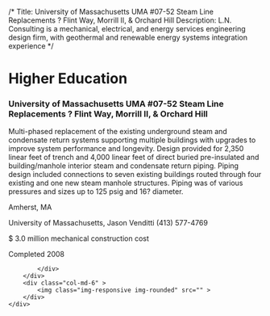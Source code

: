/*
Title: University of Massachusetts UMA #07-52 Steam Line Replacements ? Flint Way, Morrill II, & Orchard Hill
Description: L.N. Consulting is a mechanical, electrical, and energy services engineering design firm, with geothermal and renewable energy systems integration experience
*/

# Higher Education

<div>
	<div class="row">
		<div class="col-md-6" >
			<div class="well" >
				<h3>University of Massachusetts UMA #07-52 Steam Line Replacements ? Flint Way, Morrill II, & Orchard Hill</h3>
				<p>
   
   Multi-phased replacement of the existing underground steam and condensate return systems supporting multiple buildings with upgrades to improve system performance and longevity.  Design provided for 2,350 linear feet of trench and 4,000 linear feet of direct buried pre-insulated and building/manhole interior steam and condensate return piping.  Piping design included connections to seven existing buildings routed through four existing and one new steam manhole structures.  Piping was of various pressures and sizes up to 125 psig and 16? diameter.
</p>
				<p>Amherst, MA</p>
				<p>University of Massachusetts, Jason Venditti (413) 577-4769</p>
				<p></p>
				<p></p>
				<p>$ 3.0 million mechanical construction cost</p>
				<p>Completed 2008</p>
				<p></p>
				
			</div>
		</div>
		<div class="col-md-6" >
			<img class="img-responsive img-rounded" src="" >
		</div>
	</div>
</div>
